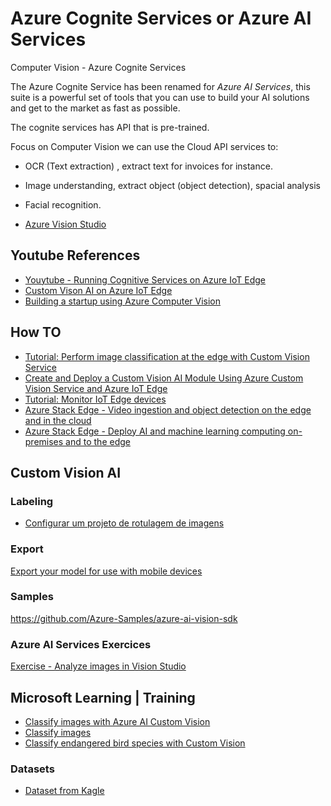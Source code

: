 # Azure Cognite Services or Azure AI Services
Computer Vision - Azure Cognite Services

The Azure Cognite Service has been renamed for *Azure AI Services*, this suite is a powerful set of tools that you can use to build your AI solutions and get to the market as fast as possible.

The cognite services has API that is pre-trained.

Focus on Computer Vision we can use the Cloud API services to:

* OCR (Text extraction) , extract text for invoices for instance.
* Image understanding, extract object (object detection), spacial analysis
* Facial recognition. 


* [Azure Vision Studio](https://portal.vision.cognitive.azure.com/resource/r/b330e478afa0480b88a1869f0fc9ff33/subscriptions/020b2f56-5ec9-4b68-8ec0-f27cc654d795/datasets)


## Youtube References
* [Youytube - Running Cognitive Services on Azure IoT Edge](https://www.youtube.com/watch?v=y3J1tKP4n3g&t=312s)
* [Custom Vison AI on Azure IoT Edge](https://www.youtube.com/watch?v=_K5fqGLO8us)
* [Building a startup using Azure Computer Vision](https://www.youtube.com/watch?v=L0VQTEEtRgk)

## How TO
* [Tutorial: Perform image classification at the edge with Custom Vision Service](https://learn.microsoft.com/en-us/azure/iot-edge/tutorial-deploy-custom-vision?view=iotedge-1.4&viewFallbackFrom=iotedge-2020-11)
* [Create and Deploy a Custom Vision AI Module Using Azure Custom Vision Service and Azure IoT Edge](https://azure.github.io/Vision-AI-DevKit-Pages/docs/Tutorial-HOL_Using_the_VisionSample/)
* [Tutorial: Monitor IoT Edge devices](https://learn.microsoft.com/en-us/azure/iot-edge/tutorial-monitor-with-workbooks?view=iotedge-1.4)
* [Azure Stack Edge - Video ingestion and object detection on the edge and in the cloud](https://learn.microsoft.com/en-us/azure/architecture/ai-ml/idea/video-ingestion-object-detection-edge-cloud)
* [Azure Stack Edge - Deploy AI and machine learning computing on-premises and to the edge](https://learn.microsoft.com/en-us/azure/architecture/ai-ml/idea/video-ingestion-object-detection-edge-cloud)

## Custom Vision AI
### Labeling
* [Configurar um projeto de rotulagem de imagens](https://learn.microsoft.com/pt-br/azure/machine-learning/how-to-create-image-labeling-projects?view=azureml-api-2)

### Export
[Export your model for use with mobile devices](https://learn.microsoft.com/en-us/azure/ai-services/custom-vision-service/export-your-model)

### Samples
https://github.com/Azure-Samples/azure-ai-vision-sdk

### Azure AI Services Exercices
[Exercise - Analyze images in Vision Studio](https://microsoftlearning.github.io/mslearn-ai-fundamentals/Instructions/Labs/03-image-analysis.html)

## Microsoft Learning | Training
* [Classify images with Azure AI Custom Vision](https://learn.microsoft.com/en-us/training/modules/classify-images-custom-vision/)
* [Classify images](https://learn.microsoft.com/en-us/training/modules/classify-images/)
* [Classify endangered bird species with Custom Vision](https://learn.microsoft.com/en-us/training/modules/cv-classify-bird-species/)

### Datasets
* [Dataset from Kagle](https://www.kaggle.com/datasets/utkarshsaxenadn/fruits-classification)
  

